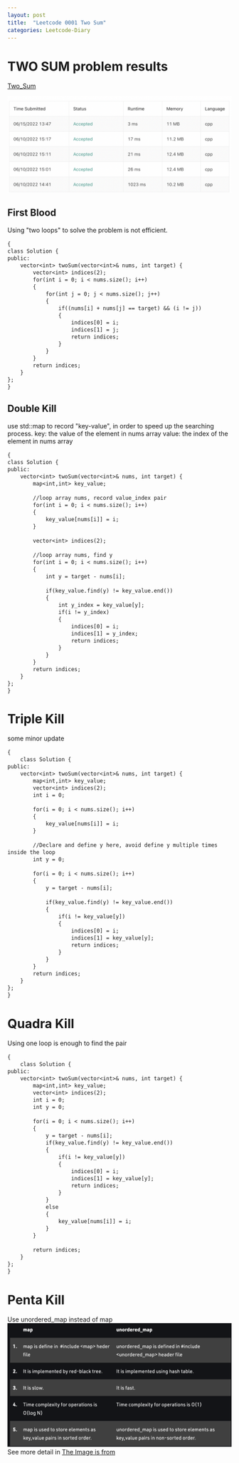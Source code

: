 ```yaml
---
layout: post
title:  "Leetcode 0001 Two Sum"
categories: Leetcode-Diary
---
```


# TWO SUM problem results

[Two_Sum](https://leetcode.com/problems/two-sum/)

![Result](/assets/images/two_sum.png)

## First Blood
Using "two loops" to solve the problem is not efficient.
```
{
class Solution {
public:
    vector<int> twoSum(vector<int>& nums, int target) {
        vector<int> indices(2);
        for(int i = 0; i < nums.size(); i++)
        {
            for(int j = 0; j < nums.size(); j++)
            {
                if((nums[i] + nums[j] == target) && (i != j))
                {
                    indices[0] = i;
                    indices[1] = j;
                    return indices;
                }
            }
        }
        return indices;
    }
};
}
```

## Double Kill
use std::map to record "key-value", in order to speed up the searching process.
key: the value of the element in nums array
value: the index of the element in nums array
```
{
class Solution {
public:
    vector<int> twoSum(vector<int>& nums, int target) {
        map<int,int> key_value;

        //loop array nums, record value_index pair
        for(int i = 0; i < nums.size(); i++)
        {
            key_value[nums[i]] = i;
        }
        
        vector<int> indices(2);
        
        //loop array nums, find y
        for(int i = 0; i < nums.size(); i++)
        {
            int y = target - nums[i];
          
            if(key_value.find(y) != key_value.end())
            {
                int y_index = key_value[y];
                if(i != y_index)
                {
                    indices[0] = i;
                    indices[1] = y_index;
                    return indices;
                }
            }
        }
        return indices;
    }
};
}
```

# Triple Kill
some minor update
```
{
    class Solution {
public:
    vector<int> twoSum(vector<int>& nums, int target) {
        map<int,int> key_value;
        vector<int> indices(2);
        int i = 0;
        
        for(i = 0; i < nums.size(); i++)
        {
            key_value[nums[i]] = i;
        }
        
        //Declare and define y here, avoid define y multiple times inside the loop
        int y = 0;
        
        for(i = 0; i < nums.size(); i++)
        {
            y = target - nums[i];
          
            if(key_value.find(y) != key_value.end())
            {
                if(i != key_value[y])
                {
                    indices[0] = i;
                    indices[1] = key_value[y];
                    return indices;
                }
            }
        }
        return indices;
    }
};
}
```

# Quadra Kill
Using one loop is enough to find the pair
```
{
    class Solution {
public:
    vector<int> twoSum(vector<int>& nums, int target) {
        map<int,int> key_value;
        vector<int> indices(2);
        int i = 0;
        int y = 0;
        
        for(i = 0; i < nums.size(); i++)
        {
            y = target - nums[i];
            if(key_value.find(y) != key_value.end())
            {
                if(i != key_value[y])
                {
                    indices[0] = i;
                    indices[1] = key_value[y];
                    return indices;
                }
            }
            else
            {
                key_value[nums[i]] = i;
            }
        }
        
        return indices;
    }
};
}
```

# Penta Kill
Use unordered_map instead of map
![Differences between map and unordered map](/assets/images/map_vs_unordered_map.png)
See more detail in [The Image is from](https://www.geeksforgeeks.org/map-vs-unordered_map-c/)